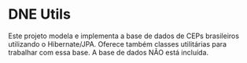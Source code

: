 DNE Utils
=========

Este projeto modela e implementa a base de dados de CEPs brasileiros utilizando o Hibernate/JPA. Oferece também classes utilitárias para trabalhar com essa base. A base de dados NÃO está incluída.
